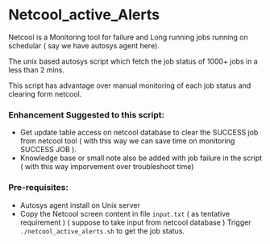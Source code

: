 # Netcool_active_Alerts

Netcool is a Monitoring tool for failure and Long running jobs running on schedular ( say we have autosys agent here).

The unix based autosys script which fetch the job status of 1000+ jobs in a less than 2 mins. 

This script has advantage over manual monitoring of each job status and clearing form netcool.

### Enhancement Suggested to this script:
  - Get update table access on netcool database to clear the SUCCESS job from netcool tool ( with this way we can save time on monitoring SUCCESS JOB ).
  - Knowledge base or small note also be added with job failure in the script ( with this way imporvement over troubleshoot time) 
  
### Pre-requisites:
  - Autosys agent install on Unix server
  - Copy the Netcool screen content in file `input.txt` ( as tentative requirement ) ( suppose to take input from netcool database )
Trigger `./netcool_active_alerts.sh` to get the job status.
